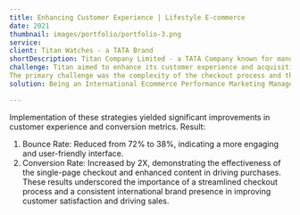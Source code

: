 ```yaml
---
title: Enhancing Customer Experience | Lifestyle E-commerce
date: 2021
thumbnail: images/portfolio/portfolio-3.png
service: 
client: Titan Watches - a TATA Brand
shortDescription: Titan Company Limited - a TATA Company known for manufacturing lifestyle fashion goods - watches, wearables and accessories, website and marketplace brand pages in the Southeast Asian (SEA) market.
challenge: Titan aimed to enhance its customer experience and acquisition via its website and marketplace brand pages in the Southeast Asian (SEA) market.
The primary challenge was the complexity of the checkout process and the lack of an international feel and satisfactory product details, which deterred potential customers from completing their purchases.
solution: Being an International Ecommerce Performance Marketing Manager, I led the initiative to address these challenges by implementing two key strategies - Single Page Checkout: Simplified the checkout process by reducing the number of steps required to complete a purchase, making it more user-friendly, especially for international customers. International Look and Feel: Enhanced the website and marketplace brand pages with A+ content that resonated with a global audience. This included high-quality banners and images, detailed product descriptions, easy navigation and localized content to ensure a cohesive and appealing international brand presence. - The strategy was executed through a data-driven approach, focusing on customer behaviour analytics and insights gathered from various touchpoints. Collaborated closely with cross-functional teams, including the product, operations, tech, and CRM teams, to ensure seamless implementation and alignment with the overall brand strategy.

---
```

Implementation of these strategies yielded significant improvements in customer experience and conversion metrics. 
Result:
1) Bounce Rate: Reduced from 72% to 38%, indicating a more engaging and user-friendly interface.
2) Conversion Rate: Increased by 2X, demonstrating the effectiveness of the single-page checkout and enhanced content in driving purchases.
These results underscored the importance of a streamlined checkout process and a consistent international brand presence in improving customer satisfaction and driving sales.
